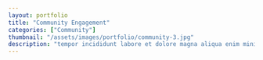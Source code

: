 ```yaml
---
layout: portfolio
title: "Community Engagement"
categories: ["Community"]
thumbnail: "/assets/images/portfolio/community-3.jpg"
description: "tempor incididunt labore et dolore magna aliqua enim minim veniam quis nostrud exercitation ullamco laboris nisi aliquip commodo consequat.duis aute irure"
---
```

